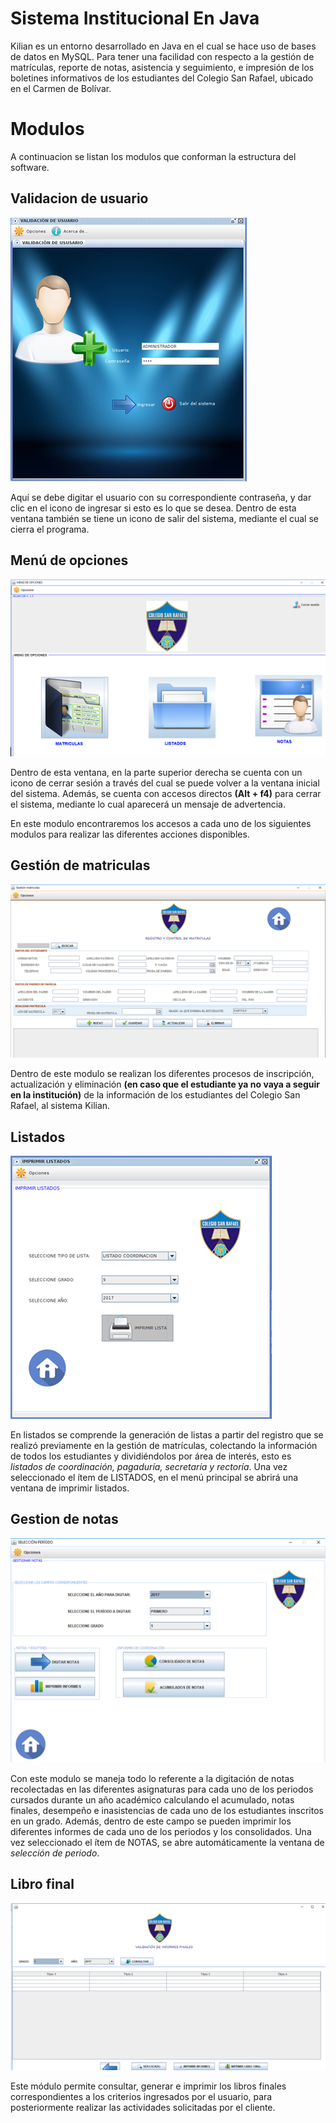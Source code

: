 # Sistema Institucional En Java

Kilian es un entorno desarrollado en Java en el cual se hace uso de bases de datos en MySQL. Para tener una facilidad con respecto a la gestión de matrículas, reporte de notas, asistencia y seguimiento, e impresión de los boletines informativos de los estudiantes del Colegio San Rafael, ubicado en el Carmen de Bolívar.

# Modulos

A continuacion se listan los modulos que conforman la estructura del software.

## Validacion de usuario

![imagen](/Img/1.png)

Aquí se debe digitar el usuario con su correspondiente contraseña, y dar clic en
el icono de ingresar si esto es lo que se desea. Dentro de esta ventana también se tiene
un icono de salir del sistema, mediante el cual se cierra el programa.

## Menú de opciones

![imagen](/Img/2.png)

Dentro de esta ventana, en la parte superior derecha se cuenta con un icono de cerrar
sesión a través del cual se puede volver a la ventana inicial del sistema. Además, se
cuenta con accesos directos **(Alt + f4)** para cerrar el sistema, mediante lo cual
aparecerá un mensaje de advertencia.

En este modulo encontraremos los accesos a cada uno de los siguientes modulos para 
realizar las diferentes acciones disponibles.

## Gestión de matriculas

![imagen](/Img/3.png)

Dentro de este modulo se realizan los diferentes procesos de inscripción, actualización 
y eliminación **(en caso que el estudiante ya no vaya a seguir en la institución)** de 
la información de los estudiantes del Colegio San Rafael, al sistema Kilian.

## Listados

![imagen](/Img/4.png)

En listados se comprende la generación de listas a partir del registro que se realizó 
previamente en la gestión de matrículas, colectando la información de todos los estudiantes 
y dividiéndolos por área de interés, esto es *listados de coordinación, pagaduría, 
secretaría y rectoría*. Una vez seleccionado el ítem de LISTADOS, en el menú principal 
se abrirá una ventana de imprimir listados.

## Gestion de notas

![imagen](/Img/5.png)

Con este modulo se maneja todo lo referente a la digitación de notas recolectadas en las 
diferentes asignaturas para cada uno de los periodos cursados durante un año académico 
calculando el acumulado, notas finales, desempeño e inasistencias de cada uno de los 
estudiantes inscritos en un grado. Además, dentro de este campo se pueden imprimir los 
diferentes informes de cada uno de los periodos y los consolidados. Una vez seleccionado
el ítem de NOTAS, se abre automáticamente la ventana de *selección de periodo*.

## Libro final

![imagen](/Img/6.png)

Este módulo permite consultar, generar e imprimir los libros finales correspondientes a 
los criterios ingresados por el usuario, para posteriormente realizar las actividades 
solicitadas por el cliente.
